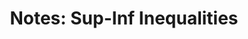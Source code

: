 ---
tags: [math]
title: "Notes: Sup-Inf Inequalities"

published: true
datePublished: 2017-06-05

url: /notes/sup-inf-inequalities_jun17.pdf
priority: low
summary:  TODO
---